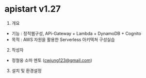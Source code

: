 # apistart v1.27 
 
1. 개요 
- 기능 : 정적웹구성, APi-Gateway + Lambda + DynamoDB + Cognito 
- 목적 : AWS 자원을 활용한 Serverless 아키텍쳐 구성실습  
 
2. 작성자   
-  정철웅 소마 멘토 (cwjung123@gmail.com)

3. 설치 및 환경설정   
 